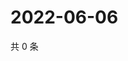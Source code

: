 # 2022-06-06

共 0 条

<!-- BEGIN WEIBO -->
<!-- 最后更新时间 Mon Jun 06 2022 22:13:08 GMT+0800 (China Standard Time) -->

<!-- END WEIBO -->
